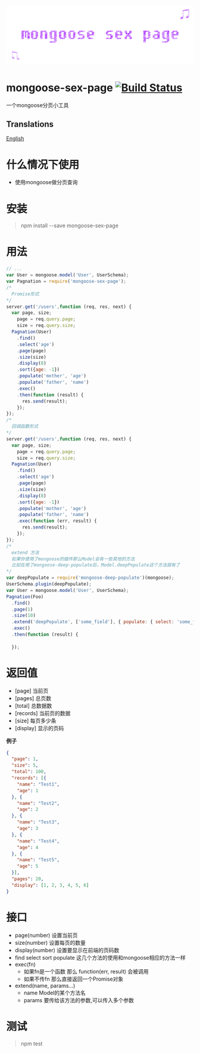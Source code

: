 # ﻿![mongoose-sex-page](static/logo.gif)

# mongoose-sex-page [![Build Status](https://travis-ci.org/dtboy1995/mongoose-sex-page.svg?branch=master)](https://travis-ci.org/dtboy1995/mongoose-sex-page)
一个mongoose分页小工具

## Translations
[English](README.md)

# 什么情况下使用
- 使用mongoose做分页查询

# 安装
> npm install --save mongoose-sex-page

# 用法
```javascript
// ...
var User = mongoose.model('User', UserSchema);
var Pagnation = require('mongoose-sex-page');
/*
  Promise形式
*/
server.get('/users',function (req, res, next) {
  var page, size;
    page = req.query.page;
    size = req.query.size;
  Pagnation(User)
    .find()
    .select('age')
    .page(page)
    .size(size)
    .display(8)
    .sort({age: -1})
    .populate('mother', 'age')
    .populate('father', 'name')
    .exec()
    .then(function (result) {
      res.send(result);
    });
});
/*
  回调函数形式
*/
server.get('/users',function (req, res, next) {
  var page, size;
    page = req.query.page;
    size = req.query.size;
  Pagnation(User)
    .find()
    .select('age')
    .page(page)
    .size(size)
    .display(8)
    .sort({age: -1})
    .populate('mother', 'age')
    .populate('father', 'name')
    .exec(function (err, result) {
      res.send(result);
    });
});
/*
  extend 方法
  如果你使用了mongoose的插件那么Model会有一些其他的方法
  比如在用了mongoose-deep-populate后，Model.deepPopulate这个方法就有了
*/
var deepPopulate = require('mongoose-deep-populate')(mongoose);
UserSchema.plugin(deepPopulate);
var User = mongoose.model('User', UserSchema);
Pagnation(Foo)
  .find()
  .page(1)
  .size(10)
  .extend('deepPopulate', ['some_field'], { populate: { select: 'some_field'}})
  .exec()
  .then(function (result) {

  });
```

# 返回值
- [page] 当前页
- [pages] 总页数
- [total] 总数据数
- [records] 当前页的数据
- [size] 每页多少条
- [display] 显示的页码

**例子**
``` json
{
  "page": 1,
  "size": 5,
  "total": 100,
  "records": [{
    "name": "Test1",
    "age": 1
  }, {
    "name": "Test2",
    "age": 2
  }, {
    "name": "Test3",
    "age": 3
  }, {
    "name": "Test4",
    "age": 4
  }, {
    "name": "Test5",
    "age": 5
  }],
  "pages": 20,
  "display": [1, 2, 3, 4, 5, 6]
}
```

# 接口
- page(number)  设置当前页
- size(number)  设置每页的数量
- display(number)  设置要显示在前端的页码数
- find select sort populate  这几个方法的使用和mongoose相应的方法一样
- exec(fn)
  - 如果fn是一个函数 那么 function(err, result) 会被调用
  - 如果不传fn 那么直接返回一个Promise对象
- extend(name, params...)
  - name Model的某个方法名
  - params 要传给该方法的参数,可以传入多个参数

# 测试
> npm test
